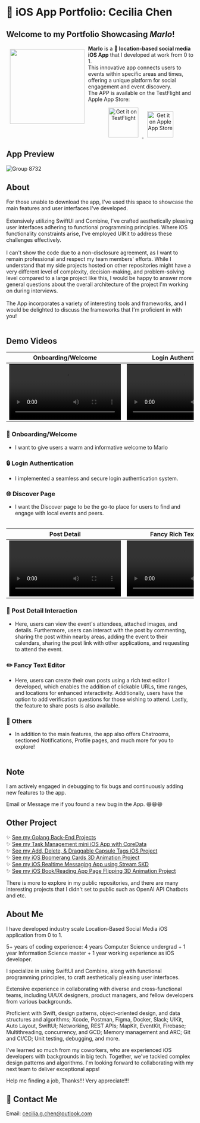 # 📱 iOS App Portfolio: Cecilia Chen

## Welcome to my Portfolio Showcasing *Marlo*!
<img src="https://github.com/ceciliachenguo/iOSAppPortfolio_Cecilia_in_Marlo/assets/121702916/c2c03314-ce7c-4b99-9454-18a1731f09d8" align="left" width="200" hspace="10" vspace="10">

**Marlo** is a 📍 **location-based social media iOS App** that I developed at work from 0 to 1. <br/>
  This innovative app connects users to events within specific areas and times, offering a unique platform for social engagement and event discovery. <br/>
  The APP is available on the TestFlight and Apple App Store: <br/>

<p align="center">

  <a href="https://testflight.apple.com/join/hb5UK0m1" target="_blank">
    <img alt="Get it on TestFlight"
         height="80"
         src="https://github.com/ceciliachenguo/iOSAppPortfolio_Cecilia_in_Marlo/assets/121702916/779a6b3e-ff8e-4a17-8420-4be6aa921682"
         style="margin-right: 10px;" />
  </a>
  <a href="https://apps.apple.com/app/your-app-store-link" target="_blank">
    <img alt="Get it on Apple App Store"
         height="70"
         src="https://github.com/ceciliachenguo/iOSAppPortfolio_Cecilia_in_Marlo/assets/121702916/3a49daa7-b361-4429-bd0e-7ee0913c653c"
         style="margin-left: 10px;" />
  </a>
</p>


## App Preview
![Group 8732](https://github.com/ceciliachenguo/iOSAppPortfolio_Cecilia_in_Marlo/assets/121702916/c11224c9-4444-4eb2-864a-705e2610f17e)

## About
For those unable to download the app, I've used this space to showcase the main features and user interfaces I've developed. <br/><br/>
Extensively utilizing SwiftUI and Combine, I've crafted aesthetically pleasing user interfaces adhering to functional programming principles. Where iOS functionality constraints arise, I've employed UIKit to address these challenges effectively. <br/><br/>
I can't show the code due to a non-disclosure agreement, as I want to remain professional and respect my team members' efforts. While I understand that my  side projects hosted on other repositories might have a very different level of complexity, decision-making, and problem-solving level compared to a large project like this, I would be happy to answer more general questions about the overall architecture of the project I'm working on during interviews. <br/><br/>
The App incorporates a variety of interesting tools and frameworks, and I would be delighted to discuss the frameworks that I'm proficient in with you! <br/><br/>

## Demo Videos
| Onboarding/Welcome | Login Authentication | Discover Page |
|:---------------------:|:-----------------------:|:----------------:|
| <video src="https://github.com/ceciliachenguo/iOSAppPortfolio_Cecilia_in_Marlo/assets/121702916/958b308b-8714-4664-ad37-8f117d52106f" width="300" controls></video> | <video src="https://github.com/ceciliachenguo/iOSAppPortfolio_Cecilia_in_Marlo/assets/121702916/44f28bdb-41da-4e9e-ad73-165ee29f30e7" width="300" controls></video> | <video src="https://github.com/ceciliachenguo/iOSAppPortfolio_Cecilia_in_Marlo/assets/121702916/de0ed8e9-31a2-4229-b745-9ac218b454dc" width="300" controls></video> |

### 🎉 Onboarding/Welcome
- I want to give users a warm and informative welcome to Marlo

### 🔒 Login Authentication
- I implemented a seamless and secure login authentication system.

### 🌐 Discover Page 
- I want the Discover page to be the go-to place for users to find and engage with local events and peers. <br/><br/>

| Post Detail | Fancy Rich Text Editor | Others |
|:---------------------:|:-----------------------:|:----------------:|
| <video src="https://github.com/ceciliachenguo/iOSAppPortfolio_Cecilia_in_Marlo/assets/121702916/1271bbe7-8576-472f-bc1a-a3d00385c4e9" width="300" controls></video> | <video src="https://github.com/ceciliachenguo/iOSAppPortfolio_Cecilia_in_Marlo/assets/121702916/ee700eb4-2c06-4245-992a-7628329454f8" width="300" controls></video> | <video src="https://github.com/ceciliachenguo/iOSAppPortfolio_Cecilia_in_Marlo/assets/121702916/6a7dcc7a-7ca1-4b62-b811-abef5fa8a1c5" width="300" controls></video> |

### 🔎 Post Detail Interaction
- Here, users can view the event's attendees, attached images, and details. Furthermore, users can interact with the post by commenting, sharing the post within nearby areas, adding the event to their calendars, sharing the post link with other applications, and requesting to attend the event.

### ✏️ Fancy Text Editor
- Here, users can create their own posts using a rich text editor I developed, which enables the addition of clickable URLs, time ranges, and locations for enhanced interactivity. Additionally, users have the option to add verification questions for those wishing to attend. Lastly, the feature to share posts is also available.

### 📢 Others
- In addition to the main features, the app also offers Chatrooms, sectioned Notifications, Profile pages, and much more for you to explore! <br/><br/>

## Note
I am actively engaged in debugging to fix bugs and continuously adding new features to the app. 

Email or Message me if you found a new bug in the App. 😄😄😄

## Other Project
 ✨ [See my Golang Back-End Projects](https://github.com/ceciliachenguo/simplebank/blob/main/README.md) <br/>
 ✨ [See my Task Management mini iOS App with CoreData](https://github.com/ceciliachenguo/TaskManagerCoreData) <br/>
 ✨ [See my Add, Delete, & Draggable Capsule Tags iOS Project](https://github.com/ceciliachenguo/CapsuleTags) <br/>
 ✨ [See my iOS Boomerang Cards 3D Animation Project](https://github.com/ceciliachenguo/BoomerangCards) <br/>
 ✨ [See my iOS Realtime Messaging App using Stream SKD](https://github.com/ceciliachenguo/iMessageClone) <br/>
 ✨ [See my iOS Book/Reading App Page Flipping 3D Animation Project](https://github.com/ceciliachenguo/BookPageFlipAnimation) <br/>

There is more to explore in my public repositories, and there are many interesting projects that I didn't set to public such as OpenAI API Chatbots and etc.

## About Me
I have developed industry scale Location-Based Social Media iOS application from 0 to 1.

5+ years of coding experience: 4 years Computer Science undergrad + 1 year Information Science master + 1 year working experience as iOS developer.

I specialize in using SwiftUI and Combine, along with functional programming principles, to craft aesthetically pleasing user interfaces.

Extensive experience in collaborating with diverse and cross-functional teams, including UI/UX designers, product managers, and fellow developers from various backgrounds.

Proficient with Swift, design patterns, object-oriented design, and data structures and algorithms; Xcode, Postman, Figma, Docker, Slack; UIKit, Auto Layout, SwiftUI; Networking, REST APIs; MapKit, EventKit, Firebase; Multithreading, concurrency, and GCD; Memory management and ARC; Git and CI/CD; Unit testing, debugging, and more.

I've learned so much from my coworkers, who are experienced iOS developers with backgrounds in big tech. Together, we've tackled complex design patterns and algorithms. I'm looking forward to collaborating with my next team to deliver exceptional apps!

Help me finding a job, Thanks!!! Very appreciate!!!

## 📮 Contact Me 
Email: cecilia.g.chen@outlook.com
